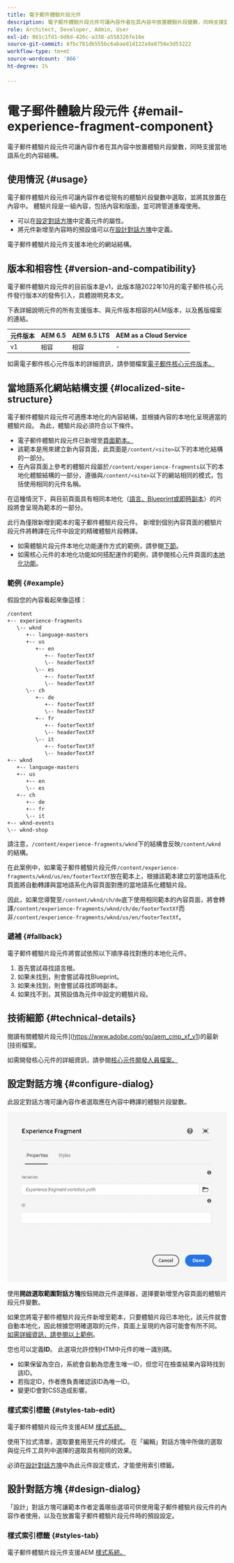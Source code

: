 ```yaml
---
title: 電子郵件體驗片段元件
description: 電子郵件體驗片段元件可讓內容作者在其內容中放置體驗片段變數，同時支援當地語系化的內容結構。
role: Architect, Developer, Admin, User
exl-id: 861c1fd1-6d6d-426c-a338-a558326fe16e
source-git-commit: 6fbc781db555bc6abaed1d122a9a8756e3d53222
workflow-type: tm+mt
source-wordcount: '866'
ht-degree: 1%

---
```



# 電子郵件體驗片段元件 {#email-experience-fragment-component}

電子郵件體驗片段元件可讓內容作者在其內容中放置體驗片段變數，同時支援當地語系化的內容結構。

## 使用情況 {#usage}

電子郵件體驗片段元件可讓內容作者從現有的體驗片段變數中選取，並將其放置在內容中。 體驗片段是一組內容，包括內容和版面，並可跨管道重複使用。

* 可以在[設定對話方塊](#configure-dialog)中定義元件的屬性。
* 將元件新增至內容時的預設值可以在[設計對話方塊](#design-dialog)中定義。

電子郵件體驗片段元件支援本地化的網站結構。

## 版本和相容性 {#version-and-compatibility}

電子郵件體驗片段元件的目前版本是v1，此版本隨2022年10月的電子郵件核心元件發行版本X的發佈引入，具體說明見本文。

下表詳細說明元件的所有支援版本、與元件版本相容的AEM版本，以及舊版檔案的連結。

| 元件版本 | AEM 6.5 | AEM 6.5 LTS | AEM as a Cloud Service  |
|---|---|---|---|
| v1 | 相容 | 相容 | - |

如需電子郵件核心元件版本的詳細資訊，請參閱檔案[電子郵件核心元件版本。](/help/email/versions.md)

## 當地語系化網站結構支援 {#localized-site-structure}

電子郵件體驗片段元件可適應本地化的內容結構，並根據內容的本地化呈現適當的體驗片段。 為此，體驗片段必須符合以下條件。

* 電子郵件體驗片段元件已新增至[頁面範本。](https://experienceleague.adobe.com/docs/experience-manager-cloud-service/content/sites/authoring/features/templates.html)
* 該範本是用來建立新內容頁面，此頁面是`/content/<site>`以下的本地化結構的一部分。
* 在內容頁面上參考的體驗片段屬於`/content/experience-fragments`以下的本地化體驗結構的一部分，遵循與`/content/<site>`以下的網站相同的模式，包括使用相同的元件名稱。

在這種情況下，與目前頁面具有相同本地化（[語言、Blueprint或即時副本](https://experienceleague.adobe.com/docs/experience-manager-cloud-service/content/sites/administering/reusing-content/msm-and-translation.html)）的片段將會呈現為範本的一部分。

此行為僅限新增到範本的電子郵件體驗片段元件。 新增到個別內容頁面的體驗片段元件將轉譯在元件中設定的精確體驗片段轉譯。

* 如需體驗片段元件本地化功能運作方式的範例，請參閱[下節](#example)。
* 如需核心元件的本地化功能如何搭配運作的範例，請參閱核心元件頁面的[本地化功能](/help/get-started/localization.md)。

### 範例 {#example}

假設您的內容看起來像這樣：

```
/content
+-- experience-fragments
   \-- wknd
      +-- language-masters
      +-- us
         +-- en
            +-- footerTextXf
            \-- headerTextXf
         \-- es
            +-- footerTextXf
            \-- headerTextXf
      \-- ch
         +-- de
            +-- footerTextXf
            \-- headerTextXf
         +-- fr
            +-- footerTextXf
            \-- headerTextXf
         \-- it
            +-- footerTextXf
            \-- headerTextXf
+-- wknd
   +-- language-masters
   +-- us
      +-- en
      \-- es
   +-- ch
      +-- de
      +-- fr
      \-- it
+-- wknd-events
\-- wknd-shop
```

請注意，`/content/experience-fragments/wknd`下的結構會反映`/content/wknd`的結構。

在此案例中，如果電子郵件體驗片段元件`/content/experience-fragments/wknd/us/en/footerTextXf`放在範本上，根據該範本建立的當地語系化頁面將自動轉譯與當地語系化內容頁面對應的當地語系化體驗片段。

因此，如果您導覽至`/content/wknd/ch/de`底下使用相同範本的內容頁面，將會轉譯`/content/experience-fragments/wknd/ch/de/footerTextXf`而非`/content/experience-fragments/wknd/us/en/footerTextXf`。

### 遞補 {#fallback}

電子郵件體驗片段元件將嘗試依照以下順序尋找對應的本地化元件。

1. 首先嘗試尋找語言根。
1. 如果未找到，則會嘗試尋找Blueprint。
1. 如果未找到，則會嘗試尋找即時副本。
1. 如果找不到，其預設值為元件中設定的體驗片段。

## 技術細節 {#technical-details}

閱讀有關體驗片段元件](https://www.adobe.com/go/aem_cmp_xf_v1)的最新[技術檔案。

如需開發核心元件的詳細資訊，請參閱[核心元件開發人員檔案。](/help/developing/overview.md)

## 設定對話方塊 {#configure-dialog}

此設定對話方塊可讓內容作者選取應在內容中轉譯的體驗片段變數。

![電子郵件體驗片段元件的編輯對話方塊](/help/email/assets/email-experience-fragment-edit.png)

使用&#x200B;**開啟選取範圍對話方塊**&#x200B;按鈕開啟元件選擇器，選擇要新增至內容頁面的體驗片段元件變數。

如果您將電子郵件體驗片段元件新增至範本，只要體驗片段已本地化，該元件就會自動本地化，因此根據您明確選取的元件，頁面上呈現的內容可能會有所不同。 [如需詳細資訊，請參閱以上範例](#example)。

您也可以定義&#x200B;**ID**。 此選項允許控制HTM中元件的唯一識別碼。

* 如果保留為空白，系統會自動為您產生唯一ID，但您可在檢查結果內容時找到該ID。
* 若指定ID，作者應負責確認該ID為唯一ID。
* 變更ID會對CSS造成影響。

### 樣式索引標籤 {#styles-tab-edit}

電子郵件體驗片段元件支援AEM [樣式系統。](/help/get-started/authoring.md#component-styling)

使用下拉式清單，選取要套用至元件的樣式。 在「編輯」對話方塊中所做的選取與從元件工具列中選擇的選取具有相同的效果。

必須在[設計對話方塊](#design-dialog)中為此元件設定樣式，才能使用索引標籤。

## 設計對話方塊 {#design-dialog}

「設計」對話方塊可讓範本作者定義哪些選項可供使用電子郵件體驗片段元件的內容作者使用，以及在放置電子郵件體驗片段元件時的預設設定。

### 樣式索引標籤 {#styles-tab}

電子郵件體驗片段元件支援AEM [樣式系統。](/help/get-started/authoring.md#component-styling)
